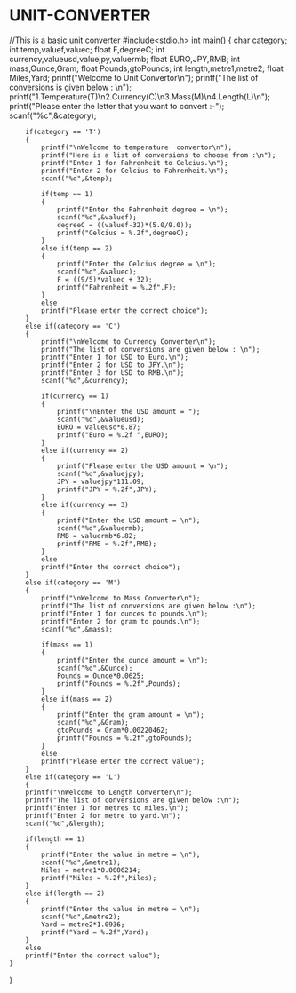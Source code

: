 # UNIT-CONVERTER
//This is a basic unit converter
#include<stdio.h>
int main()
{
	char category;
	int temp,valuef,valuec;
	float F,degreeC;
	int currency,valueusd,valuejpy,valuermb;
	float EURO,JPY,RMB;
	int mass,Ounce,Gram;
	float Pounds,gtoPounds;
	int length,metre1,metre2;
	float Miles,Yard;
		printf("Welcome to Unit Convertor\n");
		printf("The list of conversions is given below : \n");
		printf("1.Temperature(T)\n2.Currency(C)\n3.Mass(M)\n4.Length(L)\n");
		printf("Please enter the letter that you want to convert :-");
		scanf("%c",&category);
		
		if(category == 'T')
		{
			printf("\nWelcome to temperature  convertor\n");
			printf("Here is a list of conversions to choose from :\n");
			printf("Enter 1 for Fahrenheit to Celcius.\n");
			printf("Enter 2 for Celcius to Fahrenheit.\n");
			scanf("%d",&temp);
			
			if(temp == 1)
			{
				printf("Enter the Fahrenheit degree = \n");
				scanf("%d",&valuef);
				degreeC = ((valuef-32)*(5.0/9.0));
				printf("Celcius = %.2f",degreeC);
			}
			else if(temp == 2)
			{
				printf("Enter the Celcius degree = \n");
				scanf("%d",&valuec);
				F = ((9/5)*valuec + 32);
				printf("Fahrenheit = %.2f",F);
			}
			else
			printf("Please enter the correct choice");
	    }
	    else if(category == 'C')
	    {
	    	printf("\nWelcome to Currency Converter\n");
	    	printf("The list of conversions are given below : \n");
	    	printf("Enter 1 for USD to Euro.\n");
	    	printf("Enter 2 for USD to JPY.\n");
	    	printf("Enter 3 for USD to RMB.\n");
	    	scanf("%d",&currency);
	    	
	    	if(currency == 1)
	    	{
	    		printf("\nEnter the USD amount = ");
	    		scanf("%d",&valueusd);
	    		EURO = valueusd*0.87;
	    		printf("Euro = %.2f ",EURO);
			}
			else if(currency == 2)
			{
				printf("Please enter the USD amount = \n");
				scanf("%d",&valuejpy);
				JPY = valuejpy*111.09;
				printf("JPY = %.2f",JPY);
			}
			else if(currency == 3)
			{
				printf("Enter the USD amount = \n");
				scanf("%d",&valuermb);
				RMB = valuermb*6.82;
				printf("RMB = %.2f",RMB);
			}
			else
			printf("Enter the correct choice");
		}
		else if(category == 'M')
		{
			printf("\nWelcome to Mass Converter\n");
			printf("The list of conversions are given below :\n");
			printf("Enter 1 for ounces to pounds.\n");
			printf("Enter 2 for gram to pounds.\n");
			scanf("%d",&mass);
			
			if(mass == 1)
			{
				printf("Enter the ounce amount = \n");
				scanf("%d",&Ounce);
				Pounds = Ounce*0.0625;
				printf("Pounds = %.2f",Pounds);
			}
			else if(mass == 2)
			{
				printf("Enter the gram amount = \n");
				scanf("%d",&Gram);
				gtoPounds = Gram*0.00220462;
				printf("Pounds = %.2f",gtoPounds);
			}
			else
			printf("Please enter the correct value");
		}
		else if(category == 'L')
		{
		printf("\nWelcome to Length Converter\n");
		printf("The list of conversions are given below :\n");
		printf("Enter 1 for metres to miles.\n");
		printf("Enter 2 for metre to yard.\n");
		scanf("%d",&length);
		
		if(length == 1)
		{
			printf("Enter the value in metre = \n");
			scanf("%d",&metre1);
			Miles = metre1*0.0006214;
			printf("Miles = %.2f",Miles);
		}
		else if(length == 2)
		{
			printf("Enter the value in metre = \n");
			scanf("%d",&metre2);
			Yard = metre2*1.0936;
			printf("Yard = %.2f",Yard);
		}
		else
		printf("Enter the correct value");
    }
}
